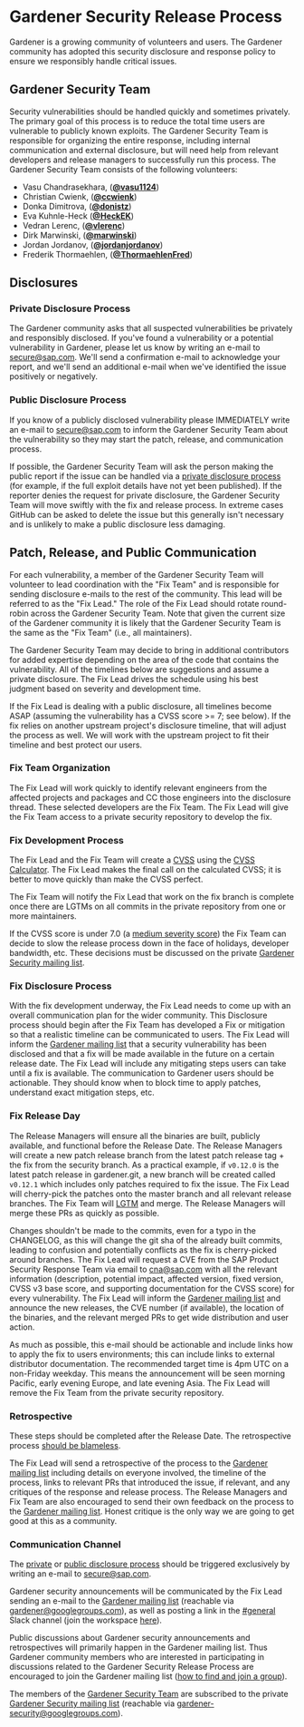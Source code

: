 # Gardener Security Release Process

Gardener is a growing community of volunteers and users. The Gardener community has adopted this security disclosure and response policy to ensure we responsibly handle critical issues.

## Gardener Security Team

Security vulnerabilities should be handled quickly and sometimes privately. The primary goal of this process is to reduce the total time users are vulnerable to publicly known exploits. The Gardener Security Team is responsible for organizing the entire response, including internal communication and external disclosure, but will need help from relevant developers and release managers to successfully run this process. The Gardener Security Team consists of the following volunteers:

* Vasu Chandrasekhara, (**[@vasu1124](https://github.com/vasu1124)**)
* Christian Cwienk, (**[@ccwienk](https://github.com/ccwienk)**)
* Donka Dimitrova, (**[@donistz](https://github.com/donistz)**)
* Eva Kuhnle-Heck (**[@HeckEK](https://github.com/HeckEK)**)
* Vedran Lerenc, (**[@vlerenc](https://github.com/vlerenc)**)
* Dirk Marwinski, (**[@marwinski](https://github.com/marwinski)**)
* Jordan Jordanov, (**[@jordanjordanov](https://github.com/jordanjordanov)**)
* Frederik Thormaehlen, (**[@ThormaehlenFred](https://github.com/ThormaehlenFred)**)

## Disclosures

### Private Disclosure Process

The Gardener community asks that all suspected vulnerabilities be privately and responsibly disclosed. If you've found a vulnerability or a potential vulnerability in Gardener, please let us know by writing an e-mail to [secure@sap.com](mailto:secure@sap.com). We'll send a confirmation e-mail to acknowledge your report, and we'll send an additional e-mail when we've identified the issue positively or negatively.

### Public Disclosure Process

If you know of a publicly disclosed vulnerability please IMMEDIATELY write an e-mail to [secure@sap.com](mailto:secure@sap.com) to inform the Gardener Security Team about the vulnerability so they may start the patch, release, and communication process.

If possible, the Gardener Security Team will ask the person making the public report if the issue can be handled via a [private disclosure process](#private-disclosure-process) (for example, if the full exploit details have not yet been published). If the reporter denies the request for private disclosure, the Gardener Security Team will move swiftly with the fix and release process. In extreme cases GitHub can be asked to delete the issue but this generally isn't necessary and is unlikely to make a public disclosure less damaging.

## Patch, Release, and Public Communication

For each vulnerability, a member of the Gardener Security Team will volunteer to lead coordination with the "Fix Team" and is responsible for sending disclosure e-mails to the rest of the community. This lead will be referred to as the "Fix Lead." The role of the Fix Lead should rotate round-robin across the Gardener Security Team. Note that given the current size of the Gardener community it is likely that the Gardener Security Team is the same as the "Fix Team" (i.e., all maintainers).

The Gardener Security Team may decide to bring in additional contributors for added expertise depending on the area of the code that contains the vulnerability. All of the timelines below are suggestions and assume a private disclosure. The Fix Lead drives the schedule using his best judgment based on severity and development time.

If the Fix Lead is dealing with a public disclosure, all timelines become ASAP (assuming the vulnerability has a CVSS score >= 7; see below). If the fix relies on another upstream project's disclosure timeline, that will adjust the process as well. We will work with the upstream project to fit their timeline and best protect our users.

### Fix Team Organization

The Fix Lead will work quickly to identify relevant engineers from the affected projects and packages and CC those engineers into the disclosure thread. These selected developers are the Fix Team. The Fix Lead will give the Fix Team access to a private security repository to develop the fix.

### Fix Development Process

The Fix Lead and the Fix Team will create a [CVSS](https://www.first.org/cvss/specification-document) using the [CVSS Calculator](https://www.first.org/cvss/calculator/3.0). The Fix Lead makes the final call on the calculated CVSS; it is better to move quickly than make the CVSS perfect.

The Fix Team will notify the Fix Lead that work on the fix branch is complete once there are LGTMs on all commits in the private repository from one or more maintainers.

If the CVSS score is under 7.0 (a [medium severity score](https://www.first.org/cvss/specification-document#i5)) the Fix Team can decide to slow the release process down in the face of holidays, developer bandwidth, etc. These decisions must be discussed on the private [Gardener Security mailing list](#communication-channel).

### Fix Disclosure Process

With the fix development underway, the Fix Lead needs to come up with an overall communication plan for the wider community. This Disclosure process should begin after the Fix Team has developed a Fix or mitigation so that a realistic timeline can be communicated to users. The Fix Lead will inform the [Gardener mailing list](#communication-channel) that a security vulnerability has been disclosed and that a fix will be made available in the future on a certain release date. The Fix Lead will include any mitigating steps users can take until a fix is available. The communication to Gardener users should be actionable. They should know when to block time to apply patches, understand exact mitigation steps, etc.

### Fix Release Day

The Release Managers will ensure all the binaries are built, publicly available, and functional before the Release Date. The Release Managers will create a new patch release branch from the latest patch release tag + the fix from the security branch. As a practical example, if `v0.12.0` is the latest patch release in gardener.git, a new branch will be created called `v0.12.1` which includes only patches required to fix the issue. The Fix Lead will cherry-pick the patches onto the master branch and all relevant release branches. The Fix Team will [LGTM](https://github.com/lgtmco/lgtm) and merge. The Release Managers will merge these PRs as quickly as possible.

Changes shouldn't be made to the commits, even for a typo in the CHANGELOG, as this will change the git sha of the already built commits, leading to confusion and potentially conflicts as the fix is cherry-picked around branches. The Fix Lead will request a CVE from the SAP Product Security Response Team via email to [cna@sap.com](mailto:cna@sap.com) with all the relevant information (description, potential impact, affected version, fixed version, CVSS v3 base score, and supporting documentation for the CVSS score) for every vulnerability. The Fix Lead will inform the [Gardener mailing list](#communication-channel) and announce the new releases, the CVE number (if available), the location of the binaries, and the relevant merged PRs to get wide distribution and user action.

As much as possible, this e-mail should be actionable and include links how to apply the fix to users environments; this can include links to external distributor documentation. The recommended target time is 4pm UTC on a non-Friday weekday. This means the announcement will be seen morning Pacific, early evening Europe, and late evening Asia. The Fix Lead will remove the Fix Team from the private security repository.

### Retrospective

These steps should be completed after the Release Date. The retrospective process [should be blameless](https://landing.google.com/sre/book/chapters/postmortem-culture.html).

The Fix Lead will send a retrospective of the process to the [Gardener mailing list](#communication-channel) including details on everyone involved, the timeline of the process, links to relevant PRs that introduced the issue, if relevant, and any critiques of the response and release process. The Release Managers and Fix Team are also encouraged to send their own feedback on the process to the [Gardener mailing list](#communication-channel). Honest critique is the only way we are going to get good at this as a community.

### Communication Channel

The [private](#private-disclosure-process) or [public disclosure process](#public-disclosure-process) should be triggered exclusively by writing an e-mail to [secure@sap.com](mailto:secure@sap.com).

Gardener security announcements will be communicated by the Fix Lead sending an e-mail to the [Gardener mailing list](https://groups.google.com/forum/#!forum/gardener) (reachable via [gardener@googlegroups.com](mailto:gardener@googlegroups.com)), as well as posting a link in the [#general](https://gardener-cloud.slack.com/archives/CAPMD6DCG) Slack channel (join the workspace [here](https://gardener.cloud/community/community-bio/)).

Public discussions about Gardener security announcements and retrospectives will primarily happen in the Gardener mailing list. Thus Gardener community members who are interested in participating in discussions related to the Gardener Security Release Process are encouraged to join the Gardener mailing list ([how to find and join a group](https://support.google.com/groups/answer/1067205?hl=en)).

The members of the [Gardener Security Team](#gardener-security-team) are subscribed to the private [Gardener Security mailing list](https://groups.google.com/forum/#!forum/gardener-security) (reachable via [gardener-security@googlegroups.com](mailto:gardener-security@googlegroups.com)).
